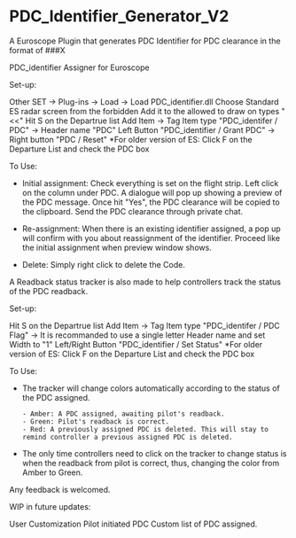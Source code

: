 # PDC_Identifier_Generator_V2
A Euroscope Plugin that generates PDC Identifier for PDC clearance in the format of ###X

PDC_identifier Assigner for Euroscope

Set-up:

Other SET -> Plug-ins -> Load -> Load PDC_identifier.dll
Choose Standard ES radar screen from the forbidden
Add it to the allowed to draw on types "<<"
Hit S on the Departrue list
Add Item -> Tag Item type "PDC_identifer / PDC" -> Header name "PDC"
Left Button "PDC_identifier / Grant PDC" -> Right button "PDC / Reset"
*For older version of ES: Click F on the Departure List and check the PDC box

To Use:

 - Initial assignment:
        Check everything is set on the flight strip.
        Left click on the column under PDC.
        A dialogue will pop up showing a preview of the PDC message.
        Once hit "Yes", the PDC clearance will be copied to the clipboard.
        Send the PDC clearance through private chat.
        
  - Re-assignment:
        When there is an existing identifier assigned, a pop up will confirm with you about reassignment of the identifier.
        Proceed like the initial assignment when preview window shows.
        
  - Delete:
        Simply right click to delete the Code.
        
A Readback status tracker is also made to help controllers track the status of the PDC readback.

Set-up:

Hit S on the Departrue list
Add Item -> Tag Item type "PDC_identifer / PDC Flag" -> It is recommanded to use a single letter Header name and set Width to "1"
Left/Right Button "PDC_identifier / Set Status"
*For older version of ES: Click F on the Departure List and check the PDC box

To Use:

  - The tracker will change colors automatically according to the status of the PDC assigned.

        - Amber: A PDC assigned, awaiting pilot's readback.
        - Green: Pilot's readback is correct.
        - Red: A previously assigned PDC is deleted. This will stay to remind controller a previous assigned PDC is deleted.
        
   - The only time controllers need to click on the tracker to change status is when the readback from pilot is correct, thus, changing the color from Amber to Green.
        
  Any feedback is welcomed.
  
  WIP in future updates:
  
  User Customization
  Pilot initiated PDC
  Custom list of PDC assigned.
